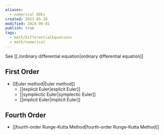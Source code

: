 ```yaml
---
aliases:
  - numerical ODEs
created: 2023-05-30
modified: 2024-09-01
publish: true
tags:
  - math/DifferentialEquations
  - math/numerical
---
```

See [[./ordinary differential equation|ordinary differential equation]]

## First Order
- [[Euler method|Euler method]]
  - [[explicit Euler|explicit Euler]]
  - [[symplectic Euler|symplectic Euler]]
  - [[implicit Euler|implicit Euler]]

## Fourth Order
- [[fourth-order Runge-Kutta Method|fourth-order Runge-Kutta Method]]